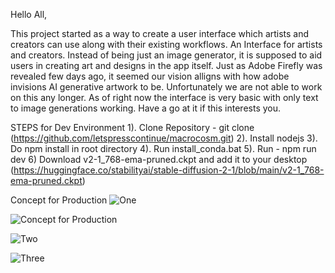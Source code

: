 Hello All, 

This project started as a way to create a user interface which artists and creators can use along with their existing workflows. An Interface for artists and creators. Instead of being just an image generator, it is supposed to aid users in creating art and designs in the app itself. Just as Adobe Firefly was revealed few days ago, it seemed our vision alligns with how adobe invisions AI generative artwork to be. Unfortunately we are not able to work on this any longer. As of right now the interface is very basic with only text to image generations working. Have a go at it if this interests you.

STEPS for Dev Environment
1). Clone Repository - git clone (https://github.com/letspresscontinue/macrocosm.git)
2). Install nodejs
3). Do npm install in root directory
4). Run install_conda.bat
5). Run - npm run dev 
6) Download v2-1_768-ema-pruned.ckpt and add it to your desktop  (https://huggingface.co/stabilityai/stable-diffusion-2-1/blob/main/v2-1_768-ema-pruned.ckpt)

Concept for Production
![One](https://user-images.githubusercontent.com/92536005/227787040-3190922d-c178-4e67-80e4-c4b7885fc557.png)

![Concept for Production](https://user-images.githubusercontent.com/92536005/227786610-312b8227-f04e-4da9-9f0d-bf69e2e39e45.png)

![Two](https://user-images.githubusercontent.com/92536005/227786925-5723f331-6e64-4720-997b-18789e2d26a5.png)

![Three](https://user-images.githubusercontent.com/92536005/227787046-2b3c85da-353c-4e9c-b9a4-01a342ecfbbc.png)
